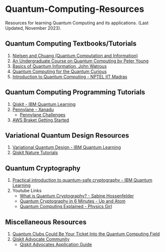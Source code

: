 # Quantum-Computing-Resources
Resources for learning Quantum Computing and its applications. (Last Updated, November 2023). 

## Quantum Computing Textbooks/Tutorials
1. [Nielsen and Chuang (Quantum Computation and Information)](https://www.amazon.in/Quantum-Computation-Information-10th-Anniversary/dp/1107002176)
2. [An Undergraduate Course on Quantum Computing by Peter Young](https://young.physics.ucsc.edu/150/phys_150_all.pdf)
3. [Basics of Quantum Information, John Watrous](https://learning.quantum-computing.ibm.com/course/basics-of-quantum-information)
4. [Quantum Computing for the Quantum Curious](https://link.springer.com/book/10.1007/978-3-030-61601-4)
5. [Introduction to Quantum Computing - NPTEL IIT Madras](https://youtube.com/playlist?list=PLuBwWyD3M82x9PfxeF7oxb0E122mQAWh6)

## Quantum Computing Programming Tutorials
1. [Qiskit - IBM Quantum Learning](https://learning.quantum-computing.ibm.com/)
2. [Pennylane - Xanadu](https://pennylane.ai/qml/)
   - [Pennylane Challenges](https://pennylane.ai/challenges/)
3. [AWS Braket Getting Started](https://aws.amazon.com/braket/getting-started/)

## Variational Quantum Design Resources
1. [Variational Quantum Design - IBM Quantum Learning](https://learning.quantum-computing.ibm.com/course/variational-algorithm-design)
2. [Qiskit Nature Tutorials](https://qiskit.org/ecosystem/nature/tutorials/index.html)

## Quantum Cryptography 
1. [Practical introduction to quantum-safe cryptography - IBM Quantum Learning](https://learning.quantum-computing.ibm.com/course/practical-introduction-to-quantum-safe-cryptography)
2. Youtube Links
   - [What is Quantum Cryptography? - Sabine Hossenfelder](https://www.youtube.com/watch?v=fLJ9mvTS68Y)
   - [Quantum Cryptography in 6 Minutes - Up and Atom](https://www.youtube.com/watch?v=uiiaAJ3c6dM)
   - [Quantum Computing Explained - Physics Girl](https://www.youtube.com/watch?v=UiJiXNEm-Go)

## Miscellaneous Resources
1. [Quantum Clubs Could Be Your Ticket Into the Quantum Computing Field](https://medium.com/qiskit/quantum-clubs-could-be-your-ticket-into-the-quantum-computing-field-8a29541384fb)
2. [Qiskit Advocate Community](https://qiskit.org/advocates)
   - [Qiskit Advocates Application Guide](https://github.com/qiskit-advocate/application-guide)
